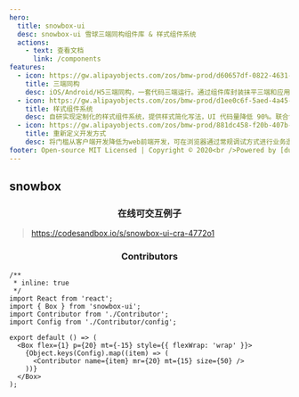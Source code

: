 ```yaml
---
hero:
  title: snowbox-ui
  desc: snowbox-ui 雪球三端同构组件库 & 样式组件系统
  actions:
    - text: 查看文档
      link: /components
features:
  - icon: https://gw.alipayobjects.com/zos/bmw-prod/d60657df-0822-4631-9d7c-e7a869c2f21c/k79dmz3q_w126_h126.png
    title: 三端同构
    desc: iOS/Android/H5三端同构，一套代码三端运行。通过组件库封装抹平三端和应用间差异，大幅提升业务开发效率。无需额外开发，可将雪球客户端内容和体验完整复刻同步到微信体系。
  - icon: https://gw.alipayobjects.com/zos/bmw-prod/d1ee0c6f-5aed-4a45-a507-339a4bfe076c/k7bjsocq_w144_h144.png
    title: 样式组件系统
    desc: 自研实现定制化的样式组件系统，提供样式简化写法，UI 代码量降低 90%。联合设计团队对雪球 Design 设计组件进行工程封装，封装屏幕适配、日夜主题适配等通用样式逻辑。
  - icon: https://gw.alipayobjects.com/zos/bmw-prod/881dc458-f20b-407b-947a-95104b5ec82b/k79dm8ih_w144_h144.png
    title: 重新定义开发方式
    desc: 将门槛从客户端开发降低为web前端开发，可在浏览器通过常规调试方式进行业务逻辑开发、状态管理和接口联调，无需启动模拟器或连接真机。通过组件库简写提升开发体验。
footer: Open-source MIT Licensed | Copyright © 2020<br />Powered by [dumi](https://d.umijs.org)
---
```


## snowbox

### <center>在线可交互例子</center>

> https://codesandbox.io/s/snowbox-ui-cra-4772o1

### <center>Contributors</center>

```tsx
/**
 * inline: true
 */
import React from 'react';
import { Box } from 'snowbox-ui';
import Contributor from './Contributor';
import Config from './Contributor/config';

export default () => (
  <Box flex={1} p={20} mt={-15} style={{ flexWrap: 'wrap' }}>
    {Object.keys(Config).map((item) => (
      <Contributor name={item} mr={20} mt={15} size={50} />
    ))}
  </Box>
);
```
